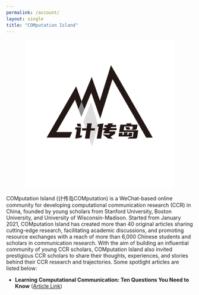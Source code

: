 ```yaml
---
permalink: /account/
layout: single
title: "COMputation Island"
---
```


<p align="center">
  <img src="/assets/images/jichuandao.jpg" width="400"/>
<br>
</p>

COMputation Island (计传岛COMputation) is a WeChat-based online community for developing computational communication research (CCR) in China, founded by young scholars from Stanford University, Boston University, and University of Wisconsin-Madison. Started from January 2021, COMputation Island has created more than 40 original articles sharing cutting-edge research, facilitating academic discussions, and promoting resource exchanges with a reach of more than 6,000 Chinese students and scholars in communication research. With the aim of building an influential community of young CCR scholars, COMputation Island also invited prestigious CCR scholars to share their thoughts, experiences, and stories behind their CCR research and trajectories. Some spotlight articles are listed below:

* <b>Learning Computational Communication: Ten Questions You Need to Know</b> ([Article Link](https://mp.weixin.qq.com/s/Vgt-4LFa8-YkOjJFUxK52A))
